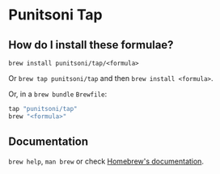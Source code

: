 # Punitsoni Tap

## How do I install these formulae?

`brew install punitsoni/tap/<formula>`

Or `brew tap punitsoni/tap` and then `brew install <formula>`.

Or, in a `brew bundle` `Brewfile`:

```ruby
tap "punitsoni/tap"
brew "<formula>"
```

## Documentation

`brew help`, `man brew` or check [Homebrew's documentation](https://docs.brew.sh).
